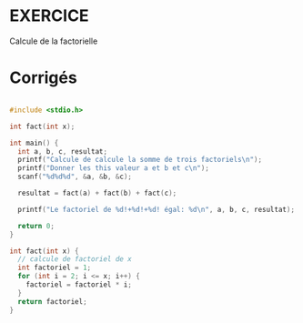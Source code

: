 # EXERCICE

Calcule de la factorielle

# Corrigés

<div class="tabbed-blocks">

```c

#include <stdio.h>

int fact(int x);

int main() {
  int a, b, c, resultat;
  printf("Calcule de calcule la somme de trois factoriels\n");
  printf("Donner les this valeur a et b et c\n");
  scanf("%d%d%d", &a, &b, &c);

  resultat = fact(a) + fact(b) + fact(c);

  printf("Le factoriel de %d!+%d!+%d! égal: %d\n", a, b, c, resultat);

  return 0;
}

int fact(int x) {
  // calcule de factoriel de x
  int factoriel = 1;
  for (int i = 2; i <= x; i++) {
    factoriel = factoriel * i;
  }
  return factoriel;
}
```

```matlab
```

```py
```

```dart
```

```lua
```

```rust
```

```js
```

```sh
```

</div>
